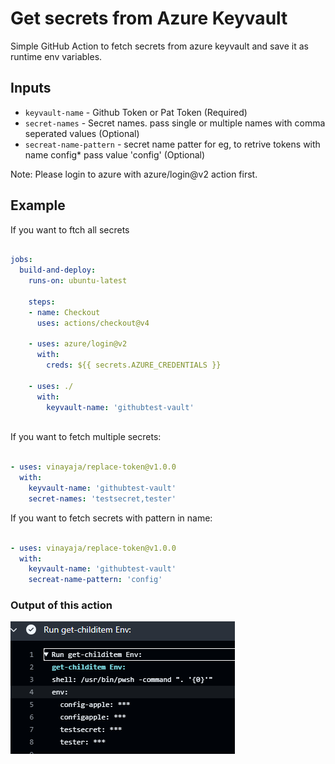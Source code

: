 # Get secrets from Azure Keyvault

Simple GitHub Action to fetch secrets from azure keyvault and save it as runtime env variables.  

## Inputs

- `keyvault-name` - Github Token or Pat Token (Required)
- `secret-names` - Secret names. pass single or multiple names with comma seperated values (Optional)
- `secreat-name-pattern` - secret name patter for eg, to retrive tokens with name config* pass value 'config' (Optional)

Note: Please login to azure with azure/login@v2 action first.

## Example

If you want to ftch all secrets

```yml

jobs:
  build-and-deploy:
    runs-on: ubuntu-latest
    
    steps:
    - name: Checkout
      uses: actions/checkout@v4

    - uses: azure/login@v2
      with:
        creds: ${{ secrets.AZURE_CREDENTIALS }}

    - uses: ./
      with:
        keyvault-name: 'githubtest-vault'
        
```
If you want to fetch multiple secrets:

```yml

- uses: vinayaja/replace-token@v1.0.0
  with:
    keyvault-name: 'githubtest-vault'
    secret-names: 'testsecret,tester'
```

If you want to fetch secrets with pattern in name:

```yml

- uses: vinayaja/replace-token@v1.0.0
  with:
    keyvault-name: 'githubtest-vault'
    secreat-name-pattern: 'config'
```

### Output of this action

![alt text](image-1.png)